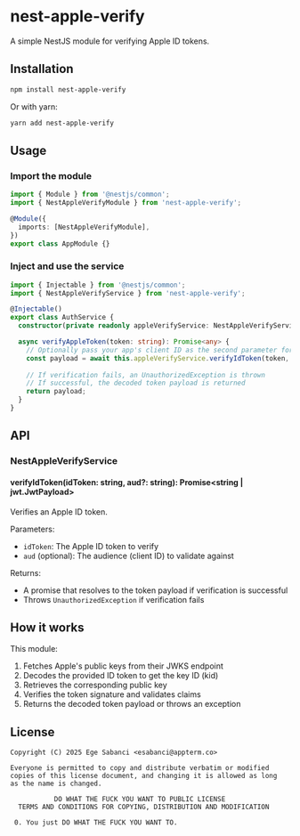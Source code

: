 # nest-apple-verify

A simple NestJS module for verifying Apple ID tokens.

## Installation

```bash
npm install nest-apple-verify
```

Or with yarn:

```bash
yarn add nest-apple-verify
```

## Usage

### Import the module

```typescript
import { Module } from '@nestjs/common';
import { NestAppleVerifyModule } from 'nest-apple-verify';

@Module({
  imports: [NestAppleVerifyModule],
})
export class AppModule {}
```

### Inject and use the service

```typescript
import { Injectable } from '@nestjs/common';
import { NestAppleVerifyService } from 'nest-apple-verify';

@Injectable()
export class AuthService {
  constructor(private readonly appleVerifyService: NestAppleVerifyService) {}

  async verifyAppleToken(token: string): Promise<any> {
    // Optionally pass your app's client ID as the second parameter for audience validation
    const payload = await this.appleVerifyService.verifyIdToken(token, 'your.apple.client.id');
    
    // If verification fails, an UnauthorizedException is thrown
    // If successful, the decoded token payload is returned
    return payload;
  }
}
```

## API

### NestAppleVerifyService

#### verifyIdToken(idToken: string, aud?: string): Promise<string | jwt.JwtPayload>

Verifies an Apple ID token.

Parameters:
- `idToken`: The Apple ID token to verify
- `aud` (optional): The audience (client ID) to validate against

Returns:
- A promise that resolves to the token payload if verification is successful
- Throws `UnauthorizedException` if verification fails

## How it works

This module:
1. Fetches Apple's public keys from their JWKS endpoint
2. Decodes the provided ID token to get the key ID (kid)
3. Retrieves the corresponding public key
4. Verifies the token signature and validates claims
5. Returns the decoded token payload or throws an exception

## License

```
Copyright (C) 2025 Ege Sabanci <esabanci@appterm.co>

Everyone is permitted to copy and distribute verbatim or modified
copies of this license document, and changing it is allowed as long
as the name is changed.

           DO WHAT THE FUCK YOU WANT TO PUBLIC LICENSE
  TERMS AND CONDITIONS FOR COPYING, DISTRIBUTION AND MODIFICATION

 0. You just DO WHAT THE FUCK YOU WANT TO.
```